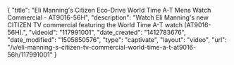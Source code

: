 {
    "title": "Eli Manning's Citizen Eco-Drive World Time A-T Mens Watch Commercial - AT9016-56H",
    "description": "Watch Eli Manning's new CITIZEN TV commercial featuring the World Time A-T watch (AT9016-56H).",
    "videoid": "117991001",
    "date_created": "1412783676",
    "date_modified": "1505850576",
    "type": "captivate",
    "layout": "video",
    "url": "\/v\/eli-manning-s-citizen-tv-commercial-world-time-a-t-at9016-56h\/117991001"
}